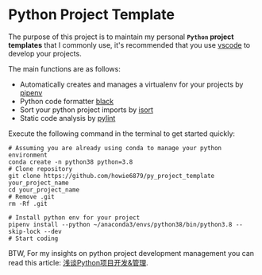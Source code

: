 # Python Project Template

The purpose of this project is to maintain my personal **`Python` project templates** that I commonly use, it's recommended that you use [vscode](https://code.visualstudio.com/) to develop your projects.

The main functions are as follows:

- Automatically creates and manages a virtualenv for your projects by [pipenv](https://github.com/pypa/pipenv)
- Python code formatter [black](https://github.com/psf/black)
- Sort your python project imports by [isort](https://github.com/PyCQA/isort)
- Static code analysis by [pylint](https://github.com/PyCQA/pylint)

Execute the following command in the terminal to get started quickly:

```shell
# Assuming you are already using conda to manage your python environment
conda create -n python38 python=3.8
# Clone repository
git clone https://github.com/howie6879/py_project_template your_project_name
cd your_project_name
# Remove .git
rm -Rf .git

# Install python env for your project
pipenv install --python ~/anaconda3/envs/python38/bin/python3.8 --skip-lock --dev
# Start coding
```

BTW, For my insights on python project development management you can read this article: [浅谈Python项目开发&管理](https://www.howie6879.cn/post/2021/14_about_python_env/).
